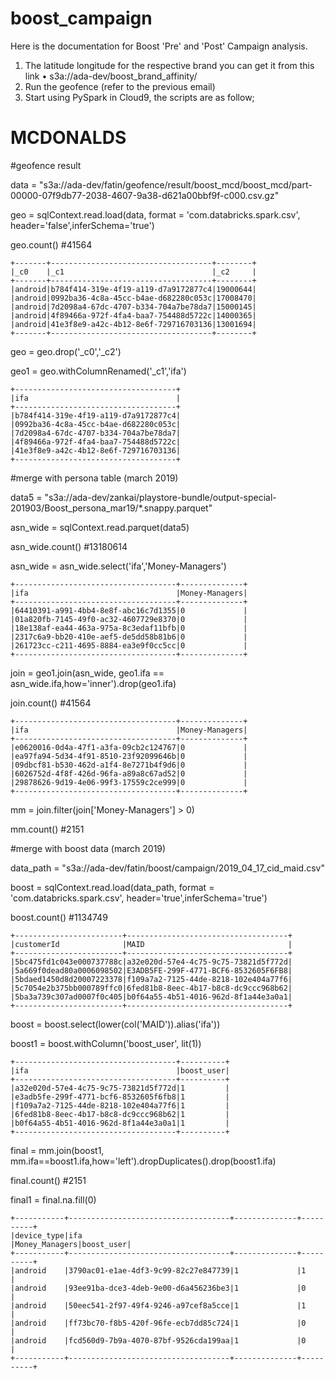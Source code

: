 # boost_campaign
Here is the documentation for Boost 'Pre' and 'Post' Campaign analysis.

1.	The latitude longitude for the respective brand you can get it from this link
•	s3a://ada-dev/boost_brand_affinity/
2.	Run the geofence (refer to the previous email)
3.	Start using PySpark in Cloud9, the scripts are as follow;


# MCDONALDS

#geofence result 

data = "s3a://ada-dev/fatin/geofence/result/boost_mcd/boost_mcd/part-00000-07f9db77-2038-4607-9a38-d621a00bbf9f-c000.csv.gz"

geo = sqlContext.read.load(data, format = 'com.databricks.spark.csv', header='false',inferSchema='true') 

geo.count() #41564

```text
+-------+------------------------------------+--------+
|_c0    |_c1                                 |_c2     |
+-------+------------------------------------+--------+
|android|b784f414-319e-4f19-a119-d7a9172877c4|19000644|
|android|0992ba36-4c8a-45cc-b4ae-d682280c053c|17008470|
|android|7d2098a4-67dc-4707-b334-704a7be78da7|15000145|
|android|4f89466a-972f-4fa4-baa7-754488d5722c|14000365|
|android|41e3f8e9-a42c-4b12-8e6f-729716703136|13001694|
+-------+------------------------------------+--------+
```
geo = geo.drop('_c0','_c2')

geo1 = geo.withColumnRenamed('_c1','ifa')

```text
+------------------------------------+
|ifa                                 |
+------------------------------------+
|b784f414-319e-4f19-a119-d7a9172877c4|
|0992ba36-4c8a-45cc-b4ae-d682280c053c|
|7d2098a4-67dc-4707-b334-704a7be78da7|
|4f89466a-972f-4fa4-baa7-754488d5722c|
|41e3f8e9-a42c-4b12-8e6f-729716703136|
+------------------------------------+
```
#merge with persona table (march 2019)

data5 = "s3a://ada-dev/zankai/playstore-bundle/output-special-201903/Boost_persona_mar19/*.snappy.parquet"

asn_wide = sqlContext.read.parquet(data5)

asn_wide.count() #13180614 

asn_wide = asn_wide.select('ifa','Money-Managers')

```text
+------------------------------------+--------------+                           
|ifa                                 |Money-Managers|
+------------------------------------+--------------+
|64410391-a991-4bb4-8e8f-abc16c7d1355|0             |
|01a820fb-7145-49f0-ac32-4607729e8370|0             |
|18e138af-ea44-463a-975a-8c3edaf11bfb|0             |
|2317c6a9-bb20-410e-aef5-de5dd58b81b6|0             |
|261723cc-c211-4695-8884-ea3e9f0cc5cc|0             |
+------------------------------------+--------------+
```
join = geo1.join(asn_wide, geo1.ifa == asn_wide.ifa,how='inner').drop(geo1.ifa)

join.count() #41564

```text
+------------------------------------+--------------+                           
|ifa                                 |Money-Managers|
+------------------------------------+--------------+
|e0620016-0d4a-47f1-a3fa-09cb2c124767|0             |
|ea97fa94-5d34-4f91-8510-23f92099646b|0             |
|09dbcf81-b530-462d-a1f4-8e7271b4f9d6|0             |
|6026752d-4f8f-426d-96fa-a89a8c67ad52|0             |
|29878626-9d19-4e06-99f3-17559c2ce999|0             |
+------------------------------------+--------------+
```
mm = join.filter(join['Money-Managers'] > 0)

mm.count() #2151 


#merge with boost data (march 2019)

data_path = "s3a://ada-dev/fatin/boost/campaign/2019_04_17_cid_maid.csv"

boost = sqlContext.read.load(data_path, format = 'com.databricks.spark.csv', header='true',inferSchema='true')  

boost.count() #1134749

```text
+------------------------+------------------------------------+
|customerId              |MAID                                |
+------------------------+------------------------------------+
|5bc475fd1c043e000737788c|a32e020d-57e4-4c75-9c75-73821d5f772d|
|5a669f0dead80a0006098502|E3ADB5FE-299F-4771-BCF6-8532605F6FB8|
|5bdaed1450d8d20007223378|f109a7a2-7125-44de-8218-102e404a77f6|
|5c7054e2b375bb000789ffc0|6fed81b8-8eec-4b17-b8c8-dc9ccc968b62|
|5ba3a739c307ad0007f0c405|b0f64a55-4b51-4016-962d-8f1a44e3a0a1|
+------------------------+------------------------------------+
```
boost = boost.select(lower(col('MAID')).alias('ifa'))

boost1 = boost.withColumn('boost_user', lit(1))

```text
+------------------------------------+----------+
|ifa                                 |boost_user|
+------------------------------------+----------+
|a32e020d-57e4-4c75-9c75-73821d5f772d|1         |
|e3adb5fe-299f-4771-bcf6-8532605f6fb8|1         |
|f109a7a2-7125-44de-8218-102e404a77f6|1         |
|6fed81b8-8eec-4b17-b8c8-dc9ccc968b62|1         |
|b0f64a55-4b51-4016-962d-8f1a44e3a0a1|1         |
+------------------------------------+----------+
```
final = mm.join(boost1, mm.ifa==boost1.ifa,how='left').dropDuplicates().drop(boost1.ifa)

final.count() #2151

final1 = final.na.fill(0) 

```text
+-----------+------------------------------------+--------------+----------+    
|device_type|ifa                                 |Money_Managers|boost_user|
+-----------+------------------------------------+--------------+----------+
|android    |3790ac01-e1ae-4df3-9c99-82c27e847739|1             |1         |
|android    |93ee91ba-dce3-4deb-9e00-d6a456236be3|1             |0         |
|android    |50eec541-2f97-49f4-9246-a97cef8a5cce|1             |1         |
|android    |ff73bc70-f8b5-420f-96fe-ecb7dd85c724|1             |0         |
|android    |fcd560d9-7b9a-4070-87bf-9526cda199aa|1             |0         |
+-----------+------------------------------------+--------------+----------+
```
